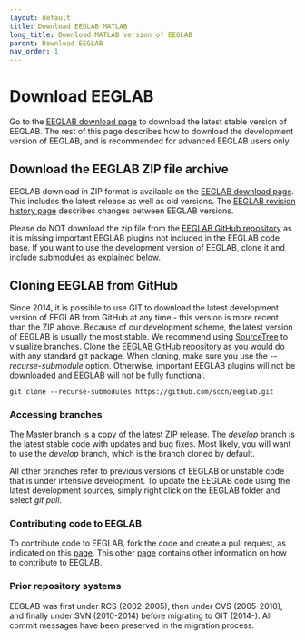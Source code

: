 ```yaml
---
layout: default
title: Download EEGLAB MATLAB
long_title: Download MATLAB version of EEGLAB
parent: Download EEGLAB
nav_order: 1
---
```

Download EEGLAB
====

Go to the [EEGLAB download
page](https://sccn.ucsd.edu/eeglab/download.php) to download the latest stable version of EEGLAB. The rest of this page describes how to download the development version of EEGLAB, and is recommended for advanced EEGLAB users only.

Download the EEGLAB ZIP file archive
------------
EEGLAB download in ZIP format is available on the [EEGLAB download
page](https://sccn.ucsd.edu/eeglab/download.php). This includes the
latest release as well as old versions. The [EEGLAB revision history page](/others/EEGLAB_revision_history.html) describes changes between EEGLAB versions.

Please do NOT download the zip file from the [EEGLAB GitHub repository](https://github.com/sccn/eeglab.git) as it is missing important EEGLAB plugins not included in the EEGLAB code base. If you want to use the development version of EEGLAB, clone it and include submodules as explained below.

Cloning EEGLAB from GitHub
------------------
Since 2014, it is possible to use GIT to download the latest
development version of EEGLAB from GitHub at any time - this version is
more recent than the ZIP above. Because of our development scheme, the
latest version of EEGLAB is usually the most stable. We recommend
using [SourceTree](https://www.sourcetreeapp.com/) to visualize branches.
Clone the [EEGLAB GitHub
repository](https://github.com/sccn/eeglab.git) as you would do with any
standard git package. When cloning, make sure you use the
*--recurse-submodule* option. Otherwise, important EEGLAB plugins will not be downloaded and EEGLAB will not be fully functional.

```
git clone --recurse-submodules https://github.com/sccn/eeglab.git
```

### Accessing branches

The Master branch is a copy of the latest ZIP release. The *develop*
branch is the latest stable code with updates and bug fixes. Most likely,
you will want to use the *develop* branch, which is the branch cloned by default.

All other branches refer to previous versions of EEGLAB or unstable code
that is under intensive development. To update the EEGLAB code using the
latest development sources, simply right click on the EEGLAB folder and
select *git pull*.

### Contributing code to EEGLAB

To contribute code to EEGLAB, fork the code and create a pull request, as
indicated on this [page](/others/Fork_the_EEGLAB_repository.html). This other
[page](/tutorials/misc/Contributing_to_EEGLAB.html) contains other
information on how to contribute to EEGLAB.

### Prior repository systems

EEGLAB was first under RCS (2002-2005), then under CVS (2005-2010), and
finally under SVN (2010-2014) before migrating to GIT (2014-). All
commit messages have been preserved in the migration process.

